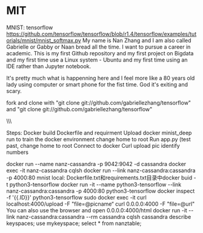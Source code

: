 # MIT
MNIST: tensorflow https://github.com/tensorflow/tensorflow/blob/r1.4/tensorflow/examples/tutorials/mnist/mnist_softmax.py 
My name is Nan Zhang and I am also called Gabrielle or Gabby or Naan bread all the time. I want to pursue a career in academic.
This is my first Github repository and my first project on Bigdata and my first time use a Linux system - Ubuntu and my first time using an IDE rather than Jupyter notebook.


It's pretty much what is happenning here and I feel more like a 80 years old lady using computer or smart phone for the fist time. God it's exiting and scary.



fork and clone with "git clone git://github.com/gabriellezhang/tensorflow" and "git clone git://github.com/gabriellezhang/tensorflow"


\\\\\\

Steps:
Docker build
Dockerfile and requirment
Upload docker minist_deep run to train the docker environment change home to root
Run app.py (test past, change home to root
Connect to docker
Curl upload pic
identify numbers




docker run --name nanz-cassandra -p 9042:9042 -d cassandra 
docker exec -it nanz-cassandra cqlsh
docker run --link nanz-cassandra:cassandra -p 4000:80 mnist
local: Dockerfile.txt和requirements.txt目录中docker buid -t python3-tensorflow
docker run -it --name python3-tensorflow --link nanz-cassandra:cassandra -p 4000:80 python3-tensorflow
docker inspect -f '{{.ID}}' python3-tensorflow 
sudo docker exec -it 
curl localhost:4000/upload -F "file=@picname“ 
curl 0.0.0.0:4000 -F "file=@url"
You can also use the browser and open 0.0.0.0:4000/html
docker run -it --link nanz-cassandra:cassandra --rm cassandra cqlsh cassandra
describe keyspaces;
use mykeyspace;
select * from nanztable;
